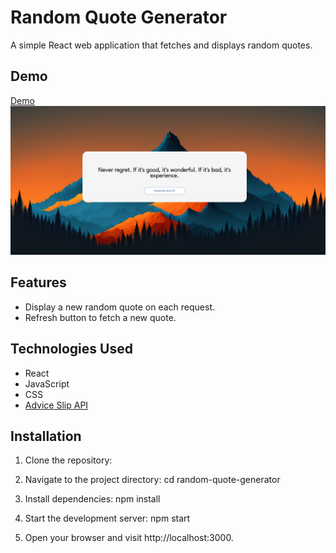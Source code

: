 # Random Quote Generator

A simple React web application that fetches and displays random quotes.

## Demo
[Demo](https://quote-generator-kappa-six.vercel.app/)
![Demo Image](./src/img/snippet.png)
## Features

- Display a new random quote on each request.
- Refresh button to fetch a new quote.

## Technologies Used

- React
- JavaScript
- CSS
- [Advice Slip API](https://api.adviceslip.com/)

## Installation

1. Clone the repository:

2. Navigate to the project directory:
    cd random-quote-generator
3. Install dependencies:
    npm install

4. Start the development server:
    npm start

5. Open your browser and visit 
    http://localhost:3000.

